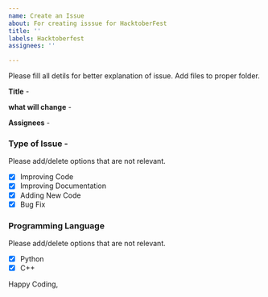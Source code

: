 ```yaml
---
name: Create an Issue
about: For creating isssue for HacktoberFest
title: ''
labels: Hacktoberfest
assignees: ''

---
```

Please fill all detils for better explanation of issue. Add files to proper folder.

**Title** -

**what will change** -

**Assignees** -

### Type of Issue -

Please add/delete options that are not relevant.

- [x] Improving Code
- [x] Improving Documentation
- [x] Adding New Code
- [x] Bug Fix

### Programming Language

Please add/delete options that are not relevant.

- [x] Python
- [x] C++

Happy Coding,